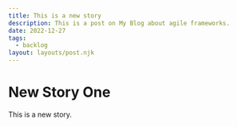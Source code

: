 ```yaml
---
title: This is a new story
description: This is a post on My Blog about agile frameworks.
date: 2022-12-27
tags:
  - backlog
layout: layouts/post.njk
---
```


# New Story One

This is a new story.
